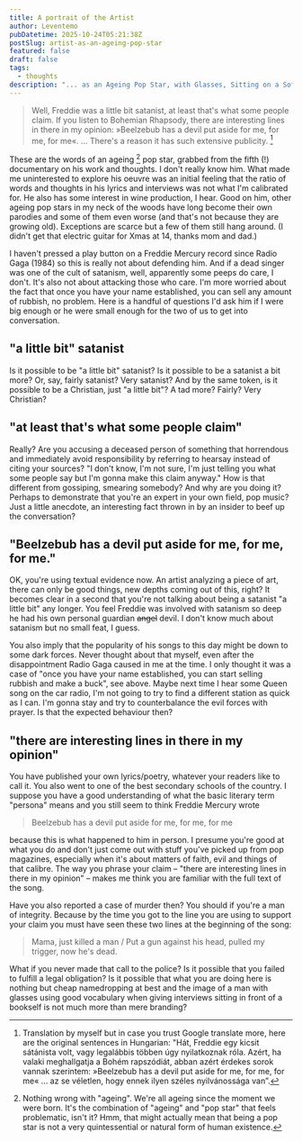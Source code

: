 ```yaml
---
title: A portrait of the Artist
author: Leventemo
pubDatetime: 2025-10-24T05:21:38Z
postSlug: artist-as-an-ageing-pop-star
featured: false
draft: false
tags:
  - thoughts
description: "... as an Ageing Pop Star, with Glasses, Sitting on a Sofa, with a Bookshelf in the Background."
---
```


>Well, Freddie was a little bit satanist, at least that's what some people claim. If you listen to Bohemian Rhapsody, there are interesting lines in there in my opinion: »Beelzebub has a devil put aside for me, for me, for me«. ... There's a reason it has such extensive publicity. [^1]

These are the words of an ageing [^2] pop star, grabbed from the fifth (!) documentary on his work and thoughts. I don't really know him. What made me uninterested to explore his oeuvre was an initial feeling that the ratio of words and thoughts in his lyrics and interviews was not what I'm calibrated for. He also has some interest in wine production, I hear. Good on him, other ageing pop stars in my neck of the woods have long become their own parodies and some of them even worse (and that's not because they are growing old). Exceptions are scarce but a few of them still hang around. (I didn't get that electric guitar for Xmas at 14, thanks mom and dad.)

I haven't pressed a play button on a Freddie Mercury record since Radio Gaga (1984) so this is really not about defending him. And if a dead singer was one of the cult of satanism, well, apparently some peeps do care, I don't. It's also not about attacking those who care. I'm more worried about the fact that once you have your name established, you can sell any amount of rubbish, no problem. Here is a handful of questions I'd ask him if I were big enough or he were small enough for the two of us to get into conversation.

## "a little bit" satanist

Is it possible to be "a little bit" satanist? Is it possible to be a satanist a bit more? Or, say, fairly satanist? Very satanist? And by the same token, is it possible to be a Christian, just "a little bit"? A tad more? Fairly? Very Christian?

## "at least that's what some people claim"

Really? Are you accusing a deceased person of something that horrendous and immediately avoid responsibility by referring to hearsay instead of citing your sources? "I don't know, I'm not sure, I'm just telling you what some people say but I'm gonna make this claim anyway." How is that different from gossiping, smearing somebody? And why are you doing it? Perhaps to demonstrate that you're an expert in your own field, pop music? Just a little anecdote, an interesting fact thrown in by an insider to beef up the conversation?

## "Beelzebub has a devil put aside for me, for me, for me."

OK, you're using textual evidence now. An artist analyzing a piece of art, there can only be good things, new depths coming out of this, right? It becomes clear in a second that you're not talking about being a satanist "a little bit" any longer. You feel Freddie was involved with satanism so deep he had his own personal guardian ~~angel~~ devil. I don't know much about satanism but no small feat, I guess.

You also imply that the popularity of his songs to this day might be down to some dark forces. Never thought about that myself, even after the disappointment Radio Gaga caused in me at the time. I only thought it was a case of "once you have your name established, you can start selling rubbish and make a buck", see above. Maybe next time I hear some Queen song on the car radio, I'm not going to try to find a different station as quick as I can. I'm gonna stay and try to counterbalance the evil forces with prayer. Is that the expected behaviour then?

## "there are interesting lines in there in my opinion"

You have published your own lyrics/poetry, whatever your readers like to call it. You also went to one of the best secondary schools of the country. I suppose you have a good understanding of what the basic literary term "persona" means and you still seem to think Freddie Mercury wrote

>Beelzebub has a devil put aside for me, for me, for me

because this is what happened to him in person. I presume you're good at what you do and don't just come out with stuff you've picked up from pop magazines, especially when it's about matters of faith, evil and things of that calibre. The way you phrase your claim – "there are interesting lines in there in my opinion" – makes me think you are familiar with the full text of the song.

Have you also reported a case of murder then? You should if you're a man of integrity. Because by the time you got to the line you are using to support your claim you must have seen these two lines at the beginning of the song:

>Mama, just killed a man / Put a gun against his head, pulled my trigger, now he's dead.

What if you never made that call to the police? Is it possible that you failed to fulfill a legal obligation? Is it possible that what you are doing here is nothing but cheap namedropping at best and the image of a man with glasses using good vocabulary when giving interviews sitting in front of a bookself is not much more than mere branding?

[^1]: Translation by myself but in case you trust Google translate more, here are the original sentences in Hungarian: "Hát, Freddie egy kicsit sátánista volt, vagy legalábbis többen úgy nyilatkoznak róla. Azért, ha valaki meghallgatja a Bohém rapszódiát, abban azért érdekes sorok vannak szerintem: »Beelzebub has a devil put aside for me, for me, for me« ... az se véletlen, hogy ennek ilyen széles nyilvánossága van”.

[^2]: Nothing wrong with "ageing". We're all ageing since the moment we were born. It's the combination of "ageing" and "pop star" that feels problematic, isn't it? Hmm, that might actually mean that being a pop star is not a very quintessential or natural form of human existence.
